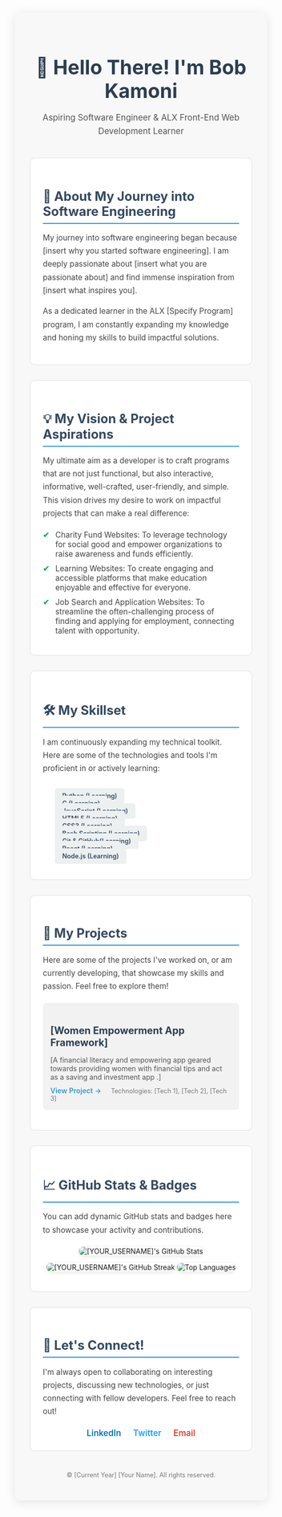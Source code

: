 <div style="font-family: 'Inter', sans-serif; max-width: 900px; margin: 20px auto; padding: 30px; border-radius: 12px; background-color: #f8f8f8; box-shadow: 0 4px 20px rgba(0, 0, 0, 0.1);">

<div style="text-align: center; margin-bottom: 40px;"> <h1 style="color: #2c3e50; font-size: 2.8em; margin-bottom: 10px; font-weight: 700;">👋 Hello There! I'm Bob Kamoni</h1> <p style="color: #555; font-size: 1.2em; line-height: 1.6;">Aspiring Software Engineer & ALX Front-End Web Development Learner</p> </div>

<div style="background-color: #ffffff; padding: 25px; border-radius: 10px; margin-bottom: 30px; border: 1px solid #e0e0e0;">
<h2 style="color: #34495e; font-size: 1.8em; margin-bottom: 15px; border-bottom: 2px solid #3498db; padding-bottom: 8px;">🚀 About My Journey into Software Engineering</h2>
<p style="color: #444; line-height: 1.7; font-size: 1.1em;">
My journey into software engineering began because [insert why you started software engineering]. I am deeply passionate about [insert what you are passionate about] and find immense inspiration from [insert what inspires you].
</p>
<p style="color: #444; line-height: 1.7; font-size: 1.1em; margin-top: 15px;">
As a dedicated learner in the ALX [Specify Program] program, I am constantly expanding my knowledge and honing my skills to build impactful solutions.
</p>
</div>

<div style="background-color: #ffffff; padding: 25px; border-radius: 10px; margin-bottom: 30px; border: 1px solid #e0e0e0;">
<h2 style="color: #34495e; font-size: 1.8em; margin-bottom: 15px; border-bottom: 2px solid #3498db; padding-bottom: 8px;">💡 My Vision & Project Aspirations</h2>
<p style="color: #444; line-height: 1.7; font-size: 1.1em;">
My ultimate aim as a developer is to craft programs that are not just functional, but also interactive, informative, well-crafted, user-friendly, and simple. This vision drives my desire to work on impactful projects that can make a real difference:
</p>
<ul style="list-style-type: none; padding: 0; margin-top: 20px;">
<li style="margin-bottom: 10px; padding-left: 25px; position: relative; color: #444; font-size: 1.1em;">
<span style="position: absolute; left: 0; color: #27ae60; font-weight: bold;">✔</span> Charity Fund Websites: To leverage technology for social good and empower organizations to raise awareness and funds efficiently.
</li>
<li style="margin-bottom: 10px; padding-left: 25px; position: relative; color: #444; font-size: 1.1em;">
<span style="position: absolute; left: 0; color: #27ae60; font-weight: bold;">✔</span> Learning Websites: To create engaging and accessible platforms that make education enjoyable and effective for everyone.
</li>
<li style="margin-bottom: 10px; padding-left: 25px; position: relative; color: #444; font-size: 1.1em;">
<span style="position: absolute; left: 0; color: #27ae60; font-weight: bold;">✔</span> Job Search and Application Websites: To streamline the often-challenging process of finding and applying for employment, connecting talent with opportunity.
</li>
</ul>
</div>

<div style="background-color: #ffffff; padding: 25px; border-radius: 10px; margin-bottom: 30px; border: 1px solid #e0e0e0;">
<h2 style="color: #34495e; font-size: 1.8em; margin-bottom: 15px; border-bottom: 2px solid #3498db; padding-bottom: 8px;">🛠️ My Skillset</h2>
<p style="color: #444; line-height: 1.7; font-size: 1.1em;">
I am continuously expanding my technical toolkit. Here are some of the technologies and tools I'm proficient in or actively learning:
</p>
<div style="display: flex; flex-wrap: wrap; gap: 10px; margin-top: 20px;">
  <ol>
    <div>
      <span style="background-color: #ecf0f1; color: #34495e; padding: 8px 15px; border-radius: 5px; font-weight: 600; font-size: 0.9em;">Python (Learning)</span>
    </div>
  <div>
    <span style="background-color: #ecf0f1; color: #34495e; padding: 8px 15px; border-radius: 5px; font-weight: 600; font-size: 0.9em;">C (Learning)</span>
  </div>
  <div>
    <span style="background-color: #ecf0f1; color: #34495e; padding: 8px 15px; border-radius: 5px; font-weight: 600; font-size: 0.9em;">JavaScript (Learning)</span>
  </div>
  <div>
    <span style="background-color: #ecf0f1; color: #34495e; padding: 8px 15px; border-radius: 5px; font-weight: 600; font-size: 0.9em;">HTML5 (Learning)</span>
  </div>
  <div>
    <span style="background-color: #ecf0f1; color: #34495e; padding: 8px 15px; border-radius: 5px; font-weight: 600; font-size: 0.9em;">CSS3 (Learning)</span>
  </div>
  <div>
    <span style="background-color: #ecf0f1; color: #34495e; padding: 8px 15px; border-radius: 5px; font-weight: 600; font-size: 0.9em;">Bash Scripting (Learning)</span>
  </div>
  <div>
    <span style="background-color: #ecf0f1; color: #34495e; padding: 8px 15px; border-radius: 5px; font-weight: 600; font-size: 0.9em;">Git & GitHub(Learning)</span>
  <div>
  <div>
    <span style="background-color: #ecf0f1; color: #34495e; padding: 8px 15px; border-radius: 5px; font-weight: 600; font-size: 0.9em;">React (Learning)</span>
  </div>
  <div>
    <span style="background-color: #ecf0f1; color: #34495e; padding: 8px 15px; border-radius: 5px; font-weight: 600; font-size: 0.9em;">Node.js (Learning)</span>
  </div>
  <!-- Add more skills as you acquire them! -->
  </ol>
</div>
</div>

<div style="background-color: #ffffff; padding: 25px; border-radius: 10px; margin-bottom: 30px; border: 1px solid #e0e0e0;"> <h2 style="color: #34495e; font-size: 1.8em; margin-bottom: 15px; border-bottom: 2px solid #3498db; padding-bottom: 8px;">🌟 My Projects</h2> <p style="color: #444; line-height: 1.7; font-size: 1.1em;"> Here are some of the projects I've worked on, or am currently developing, that showcase my skills and passion. Feel free to explore them! </p> <ul style="list-style-type: none; padding: 0; margin-top: 20px;"> <li style="margin-bottom: 15px; padding: 15px; background-color: #f2f2f2; border-radius: 8px;"> <h3 style="color: #2c3e50; font-size: 1.4em; margin-bottom: 8px;">[Women Empowerment App Framework]</h3> <p style="color: #555; font-size: 1em; margin-bottom: 10px;">[A financial literacy and empowering app geared towards providing women with financial tips and act as a saving and investment app .]</p> <a href="[Link to Project 1 Repo]" style="color: #3498db; text-decoration: none; font-weight: 600;">View Project &rarr;</a> <span style="margin-left: 15px; color: #777; font-size: 0.9em;">Technologies: [Tech 1], [Tech 2], [Tech 3]</span> </li> <!-- Add more project entries as you complete them --> </ul> </div>

<div style="background-color: #ffffff; padding: 25px; border-radius: 10px; margin-bottom: 30px; border: 1px solid #e0e0e0;">
<h2 style="color: #34495e; font-size: 1.8em; margin-bottom: 15px; border-bottom: 2px solid #3498db; padding-bottom: 8px;">📈 GitHub Stats & Badges</h2>
<p style="color: #444; line-height: 1.7; font-size: 1.1em;">
You can add dynamic GitHub stats and badges here to showcase your activity and contributions.
</p>
<div style="text-align: center; margin-top: 20px;">
<!-- Example GitHub Stats (replace [YOUR_USERNAME] with your actual GitHub username) -->
<img src="https://github-readme-stats.vercel.app/api?username=[YOUR_USERNAME]&show_icons=true&theme=blue-green" alt="[YOUR_USERNAME]'s GitHub Stats" style="max-width: 100%; height: auto; margin-bottom: 15px; border-radius: 8px; box-shadow: 0 2px 8px rgba(0,0,0,0.1);" />
<img src="https://github-readme-streak-stats.herokuapp.com/?user=[YOUR_USERNAME]&theme=blue-green" alt="[YOUR_USERNAME]'s GitHub Streak" style="max-width: 100%; height: auto; margin-bottom: 15px; border-radius: 8px; box-shadow: 0 2px 8px rgba(0,0,0,0.1);" />
<img src="https://github-readme-stats.vercel.app/api/top-langs/?username=[YOUR_USERNAME]&layout=compact&theme=blue-green" alt="Top Languages" style="max-width: 100%; height: auto; border-radius: 8px; box-shadow: 0 2px 8px rgba(0,0,0,0.1);" />
<!-- Add more badges as desired, e.g., skill badges from shields.io -->
</div>
</div>

<div style="background-color: #ffffff; padding: 25px; border-radius: 10px; border: 1px solid #e0e0e0;">
<h2 style="color: #34495e; font-size: 1.8em; margin-bottom: 15px; border-bottom: 2px solid #3498db; padding-bottom: 8px;">🤝 Let's Connect!</h2>
<p style="color: #444; line-height: 1.7; font-size: 1.1em;">
I'm always open to collaborating on interesting projects, discussing new technologies, or just connecting with fellow developers. Feel free to reach out!
</p>
<div style="margin-top: 20px; text-align: center;">
<a href="https://linkedin.com/in/[YourLinkedInProfile]" target="_blank" style="display: inline-block; margin: 0 10px; text-decoration: none; color: #0077B5; font-size: 1.2em; font-weight: 600;">LinkedIn</a>
<a href="https://twitter.com/[YourTwitterHandle]" target="_blank" style="display: inline-block; margin: 0 10px; text-decoration: none; color: #1DA1F2; font-size: 1.2em; font-weight: 600;">Twitter</a>
<a href="mailto:[YourEmailAddress]" style="display: inline-block; margin: 0 10px; text-decoration: none; color: #D44638; font-size: 1.2em; font-weight: 600;">Email</a>
<!-- Add more social links as needed -->
</div>
</div>

<p style="text-align: center; color: #777; font-size: 0.9em; margin-top: 40px;">
&copy; [Current Year] [Your Name]. All rights reserved.
</p>

</div>
